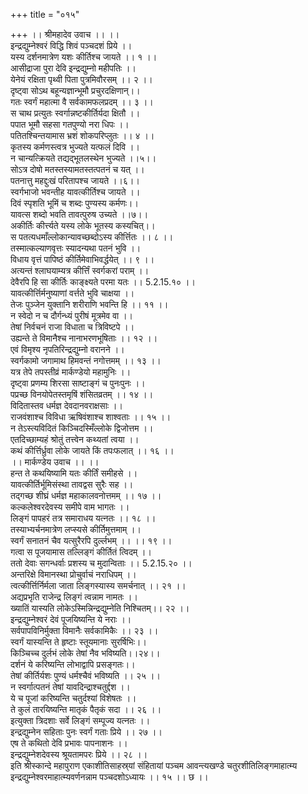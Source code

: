 +++
title = "०१५"

+++
।। श्रीमहादेव उवाच ।। ।।  
इन्द्रद्युम्नेश्वरं विद्धि शिवं पञ्चदशं प्रिये ।।  
यस्य दर्शनमात्रेण यशः कीर्तिश्च जायते ।। १ ।।  
आसीद्राजा पुरा देवि इन्द्रद्युम्नो महीपतिः ।।  
येनेयं रक्षिता पृथ्वी पिता पुत्रमिवौरसम् ।। २ ।।  
दृष्ट्वा सोऽथ बहून्यज्ञान्भूमौ प्रचुरदक्षिणान्।।  
गतः स्वर्गं महात्मा वै सर्वकामफलप्रदम् ।। ३ ।।  
स चाथ प्रत्युतः स्वर्गान्नष्टकीर्तिर्यदा क्षितौ ।।  
पपात भूमौ सहसा गतपुण्यो नरा धिपः ।।  
पतितश्चिन्तयामास भ्रशं शोकपरिप्लुतः ।। ४ ।।  
कृतस्य कर्मणस्त्वत्र भुज्यते यत्फलं दिवि ।।  
न चान्यत्क्रियते तद्यद्भूतलस्थेन भुज्यते ।।५।।  
सोऽत्र दोषो मतस्तस्यामतस्तत्पतनं च यत् ।।  
पतनात्तु महद्दुःखं परितापश्च जायते ।।६।।  
स्वर्गभाजो भवन्तीह यावत्कीर्तिश्च जायते ।।  
दिवं स्पृशति भूमिं च शब्दः पुण्यस्य कर्मणः।।  
यावत्स शब्दो भवति तावत्पुरुष उच्यते ।।७।।  
अकीर्तिः कीर्त्त्यते यस्य लोके भूतस्य कस्यचित्।।  
स पतत्यधमाँल्लोकान्यावच्छब्दोऽस्य कीर्त्तितः ।। ८ ।।  
तस्मात्कल्याणवृत्तः स्यादन्यथा पतनं भुवि ।।  
विधाय वृत्तं पापिष्ठं कीर्तिमेवाभिवर्द्धयेत् ।। ९ ।।  
अत्यन्तं श्लाघयाम्यत्र कीर्त्तिं स्वर्गकरां पराम् ।।  
देवैरपि हि सा कीर्तिः काङ्क्ष्यते परमा यतः ।। 5.2.15.१० ।।  
यावत्कीर्त्तिर्मनुष्याणां वर्त्तते भुवि चाक्षया ।।  
तेजः पुञ्जेन युक्तानि शरीराणि भवन्ति हि ।। ११ ।।  
न स्वेदो न च दौर्गन्ध्यं पुरीषं मूत्रमेव वा ।।  
तेषां निर्वचनं राजा विधाता च त्रिविष्टपे ।।  
उह्यन्ते ते विमानैश्च नानाभरणभूषिताः ।। १२ ।।  
एवं विमृश्य नृपतिरिन्द्रद्युम्नो वरानने ।।  
स्वर्गकामो जगामाथ हिमवन्तं नगोत्तमम् ।। १३ ।।  
यत्र तेपे तपस्तीव्रं मार्कण्डेयो महामुनिः ।।  
दृष्ट्वा प्रणम्य शिरसा साष्टाङ्गं च पुनःपुनः ।।  
पप्रच्छ विनयोपेतस्तमृषिं शंसितव्रतम् ।। १४ ।।  
विदितास्तव धर्मज्ञ देवदानवराक्षसाः ।।  
राजवंशाश्च विविधा ऋषिवंशाश्च शाश्वताः ।। १५ ।।  
न तेऽस्त्यविदितं किञ्चिदस्मिँल्लोके द्विजोत्तम ।।  
एतदिच्छाम्यहं श्रोतुं तत्त्वेन कथ्यतां त्वया ।।  
कथं कीर्त्तिर्ध्रुवा लोके जायते किं तपःफलात् ।। १६ ।।  
।। मार्कण्डेय उवाच ।। ।।  
हन्त ते कथयिष्यामि यतः कीर्तिं समीहसे ।।  
यावत्कीर्तिर्भूमिसंस्था तावद्वस सुरैः सह ।।  
तद्गच्छ शीघ्रं धर्मज्ञ महाकालवनोत्तमम् ।। १७ ।।  
कल्कलेश्वरदेवस्य समीपे वाम भागतः ।।  
लिङ्गं पापहरं तत्र समाराधय यत्नतः ।। १८ ।।  
तस्याभ्यर्चनमात्रेण लप्स्यसे कीर्तिमुत्तमाम् ।।  
स्वर्गं सनातनं चैव यत्सुरैरपि दुर्ल्लभम् ।। ।। १९ ।।  
गत्वा स पूजयामास तल्लिङ्गं कीर्तितं त्विदम् ।।  
ततो देवाः सगन्धर्वाः प्रशस्य च मुदान्विताः ।। 5.2.15.२० ।।  
अन्तरिक्षे विमानस्था प्रोचुर्वाचं नराधिपम् ।।  
त्वत्कीर्त्तिर्निर्मला जाता लिङ्गस्यास्य समर्चनात् ।। २१ ।।  
अद्यप्रभृति राजेन्द्र लिङ्गं त्वन्नाम नामतः ।।  
ख्यातिं यास्यति लोकेऽस्मिन्निन्द्रद्युम्नेति निश्चितम्।। २२ ।।  
इन्द्रद्युम्नेश्वरं देवं पूजयिष्यन्ति ये नराः ।।  
सर्वपापविनिर्मुक्ता विमानैः सर्वकामिकैः ।। २३ ।।  
स्वर्गं यास्यन्ति ते हृष्टाः स्तूयमानाः सुरर्षिभिः।।  
किञ्चिच्च दुर्लभं लोके तेषां नैव भविष्यति।।२४।।  
दर्शनं ये करिष्यन्ति लोभाद्वापि प्रसङ्गतः।।  
तेषां कीर्तिर्यशः पुण्यं धर्मश्चैवं भविष्यति ।। २५ ।।  
न स्वर्गात्पतनं तेषां यावदिन्द्राश्चतुर्द्दश ।।  
ये च पूजां करिष्यन्ति चतुर्दश्यां विशेषतः ।।  
ते कुलं तारयिष्यन्ति मातृकं पैतृकं सदा ।। २६ ।।  
इत्युक्ता त्रिदशाः सर्वे लिङ्गं सम्पूज्य यत्नतः ।।  
इन्द्रद्युम्नेन सहिताः पुनः स्वर्गं गताः प्रिये ।। २७ ।।  
एष ते कथितो देवि प्रभावः पापनाशनः ।।  
इन्द्रद्युम्नेशदेवस्य श्रूयतामपरः प्रिये ।। २८ ।।  
इति श्रीस्कान्दे महापुराण एकाशीतिसाहस्र्यां संहितायां पञ्चम आवन्त्यखण्डे चतुरशीतिलिङ्गमाहात्म्य इन्द्रद्युम्नेश्वरमाहात्म्यवर्णनन्नाम पञ्चदशोऽध्यायः ।। १५ ।। छ ।।